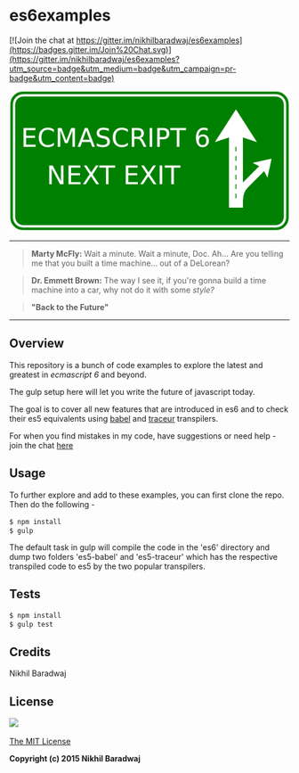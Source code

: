 # es6examples

[![Join the chat at https://gitter.im/nikhilbaradwaj/es6examples](https://badges.gitter.im/Join%20Chat.svg)](https://gitter.im/nikhilbaradwaj/es6examples?utm_source=badge&utm_medium=badge&utm_campaign=pr-badge&utm_content=badge)

![ES6 Logo](es6.png)

---

> **Marty McFly:** Wait a minute. Wait a minute, Doc. Ah... Are you telling me that you built a time machine... out of a DeLorean?

> **Dr. Emmett Brown:** The way I see it, if you're gonna build a time machine into a car, why not do it with some *style?*

> **"Back to the Future"**

---

## Overview

This repository is a bunch of code examples to explore the latest and greatest in *ecmascript 6* and beyond.

The gulp setup here will let you write the future of javascript today.

The goal is to cover all new features that are introduced in es6 and to check their es5 equivalents using [babel](https://babeljs.io/) and [traceur](https://github.com/google/traceur-compiler/blob/master/README.md) transpilers.

For when you find mistakes in my code, have suggestions or need help - join the chat [here](https://gitter.im/nikhilbaradwaj/es6examples)

## Usage

To further explore and add to these examples, you can first clone the repo. Then do the following - 

    $ npm install
    $ gulp


The default task in gulp will compile the code in the 'es6' directory and dump two folders 'es5-babel' and 'es5-traceur' which has the 
respective transpiled code to es5 by the two popular transpilers.

## Tests

    $ npm install
    $ gulp test

## Credits

Nikhil Baradwaj

## License

![](https://img.shields.io/badge/License-MIT-303030.svg?style=flat-square)

[The MIT License](http://opensource.org/licenses/MIT)

**Copyright (c) 2015 Nikhil Baradwaj**